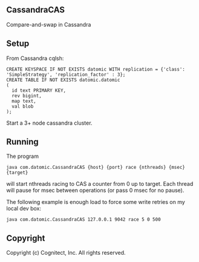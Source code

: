 ## CassandraCAS

Compare-and-swap in Cassandra

## Setup

From Cassandra cqlsh:

    CREATE KEYSPACE IF NOT EXISTS datomic WITH replication = {'class': 'SimpleStrategy', 'replication_factor' : 3};
    CREATE TABLE IF NOT EXISTS datomic.datomic
    (
      id text PRIMARY KEY,
      rev bigint,
      map text,
      val blob
    );

Start a 3+ node cassandra cluster.

## Running 

The program

    java com.datomic.CassandraCAS {host} {port} race {nthreads} {msec} {target}

will start nthreads racing to CAS a counter from 0 up to target.  Each
thread will pause for msec between operations (or pass 0 msec for no pause).

The following example is enough load to force some write retries on my
local dev box:

    java com.datomic.CassandraCAS 127.0.0.1 9042 race 5 0 500

## Copyright

Copyright (c) Cognitect, Inc. All rights reserved.

